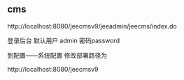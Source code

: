 ## cms

http://localhost:8080/jeecmsv9/jeeadmin/jeecms/index.do

登录后台 默认用户 admin 密码password

到配置——系统配置 修改部署路径为 

http://localhost:8080/jeecmsv9

